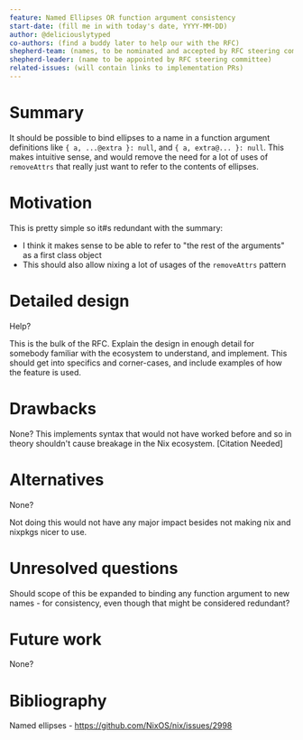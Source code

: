 ```yaml
---
feature: Named Ellipses OR function argument consistency
start-date: (fill me in with today's date, YYYY-MM-DD)
author: @deliciouslytyped
co-authors: (find a buddy later to help our with the RFC)
shepherd-team: (names, to be nominated and accepted by RFC steering committee)
shepherd-leader: (name to be appointed by RFC steering committee)
related-issues: (will contain links to implementation PRs)
---
```


# Summary
[summary]: #summary

It should be possible to bind ellipses to a name in a function argument definitions like `{ a, ...@extra }: null`, and `{ a, extra@... }: null`. This makes intuitive sense, and would remove the need for a lot of uses of `removeAttrs` that really just want to refer to the contents of ellipses.

# Motivation
[motivation]: #motivation
This is pretty simple so it#s redundant with the summary:
- I think it makes sense to be able to refer to "the rest of the arguments" as a first class object
- This should also allow nixing a lot of usages of the `removeAttrs` pattern

# Detailed design
[design]: #detailed-design

Help?

This is the bulk of the RFC. Explain the design in enough detail for somebody
familiar with the ecosystem to understand, and implement.  This should get
into specifics and corner-cases, and include examples of how the feature is
used.

# Drawbacks
[drawbacks]: #drawbacks
None?
This implements syntax that would not have worked before and so in theory shouldn't cause breakage in the Nix ecosystem. [Citation Needed]

# Alternatives
[alternatives]: #alternatives
None?

Not doing this would not have any major impact besides not making nix and nixpkgs nicer to use.

# Unresolved questions
[unresolved]: #unresolved-questions
Should scope of this be expanded to binding any function argument to new names - for consistency, even though that might be considered redundant?


# Future work
[future]: #future-work
None?

# Bibliography
Named ellipses - https://github.com/NixOS/nix/issues/2998
